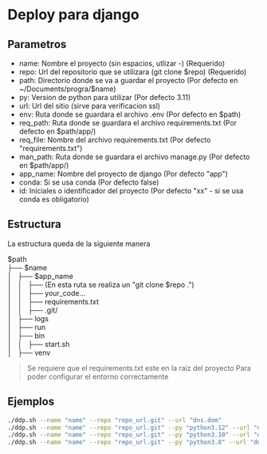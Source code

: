 # Deploy para django

## Parametros
* name: Nombre el proyecto (sin espacios, utlizar -) (Requerido)  
* repo: Url del repositorio que se utilizara (git clone $repo) (Requerido)  
* path: Directorio donde se va a guardar el proyecto (Por defecto en ~/Documents/progra/$name)  
* py: Version de python para utilizar (Por defecto 3.11)  
* url: Url del sitio (sirve para verificacion ssl)  
* env: Ruta donde se guardara el archivo .env (Por defecto en $path)  
* req_path: Ruta donde se guardara el archivo requirements.txt (Por defecto en $path/app/)  
* req_file: Nombre del archivo requirements.txt (Por defecto "requirements.txt")  
* man_path: Ruta donde se guardara el archivo manage.py (Por defecto en $path/app/)  
* app_name: Nombre del proyecto de django (Por defecto "app")  
* conda: Si se usa conda (Por defecto false)  
* id: Iniciales o identificador del proyecto (Por defecto "xx" - si se usa conda es obligatorio)  

## Estructura
La estructura queda de la siguiente manera  

$path  
├── $name  
│   ├── $app_name  
│   │   ├── (En esta ruta se realiza un "git clone $repo .")  
│   │   ├── your_code...  
│   │   ├── requirements.txt  
│   │   ├── .git/  
│   ├── logs  
│   ├── run  
│   ├── bin  
│   │   ├── start.sh  
│   ├── venv  
  
> Se requiere que el requirements.txt este en la raiz del proyecto
> Para poder configurar el entorno correctamente


## Ejemplos  
```bash  
./ddp.sh --name "name" --repo "repo_url.git" --url "dns.dom"  
./ddp.sh --name "name" --repo "repo_url.git" --py "python3.12" --url "dns.dom" --conda "s" --id "app"  
./ddp.sh --name "name" --repo "repo_url.git" --py "python3.10" --url "dns.dom" --app_name "polls"  
./ddp.sh --name "name" --repo "repo_url.git" --py "python3.8" --url "dns.dom" --app_name "polls" --conda "s" --id "app"  
```

